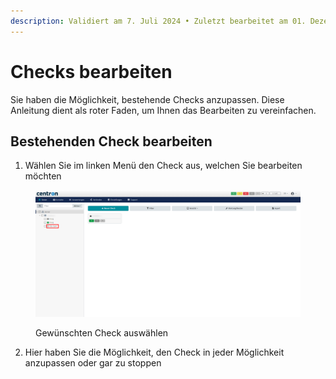 ```yaml
---
description: Validiert am 7. Juli 2024 • Zuletzt bearbeitet am 01. Dezember 2024
---
```


# Checks bearbeiten

Sie haben die Möglichkeit, bestehende Checks anzupassen. Diese Anleitung dient als roter Faden, um Ihnen das Bearbeiten zu vereinfachen.

## Bestehenden Check bearbeiten

1. Wählen Sie im linken Menü den Check aus, welchen Sie bearbeiten möchten

<figure><img src="../.gitbook/assets/select-check.png" alt=""><figcaption><p>Gewünschten Check auswählen</p></figcaption></figure>

2. Hier haben Sie die Möglichkeit, den Check in jeder Möglichkeit anzupassen oder gar zu stoppen
